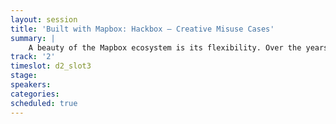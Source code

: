 ```yaml
---
layout: session
title: 'Built with Mapbox: Hackbox — Creative Misuse Cases'
summary: |
    A beauty of the Mapbox ecosystem is its flexibility. Over the years, I've loved finding slightly unconventional ways to utilize our product. Or more importantly, the pluggability and flexibility of Mapbox tools and APIs have always made perfect sense for left-field "misuse cases". These "misuses" have led to a number of both fantastically frivolous AND incredibly useful projects, including: - Encoding elevation data into pictures - Post-punk elevation visualization (Joy Division elevation maps) - Visualizing when we'll be underwater - Animating weather data - Tiling non-geospatial data - Encoding data into efficiently striking formats - Axonometric point cloud maps - Borkenmaps, or: tweaking tiles for fun - 3D point cloud visualizations These are all non-traditional cross-pollinations of existing visualizations formats and data. Mapbox tools (from old-school tilemill to new-school studio) are the nexxus of transcendence. OK maybe that is a bit flowery, but the idea is this: you shouldn't let norms and traditions define your approach, and our tools help you get weird with ease.
track: '2'
timeslot: d2_slot3
stage:
speakers:
categories:
scheduled: true
---
```

